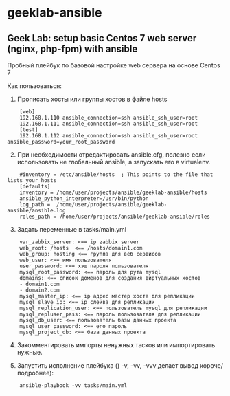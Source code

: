 # geeklab-ansible
## Geek Lab: setup basic Centos 7 web server (nginx, php-fpm) with ansible

Пробный плейбук по базовой настройке web сервера на основе Centos 7

Как пользоваться:

1. Прописать хосты или группы хостов в файле hosts

```
    [web]
    192.168.1.110 ansible_connection=ssh ansible_ssh_user=root 
    192.168.1.111 ansible_connection=ssh ansible_ssh_user=root 
    [test]
    192.168.1.112 ansible_connection=ssh ansible_ssh_user=root ansible_password=your_root_password
```

2. При необходимости отредактировать ansible.cfg, полезно если использовать не глобальный ansible, а запускать его в virtualenv.

```
    #inventory = /etc/ansible/hosts  ; This points to the file that lists your hosts
    [defaults]
    inventory = /home/user/projects/ansible/geeklab-ansible/hosts  
    ansible_python_interpreter=/usr/bin/python
    log_path =  /home/user/projects/ansible/geeklab-ansible/ansible.log
    roles_path = /home/user/projects/ansible/geeklab-ansible/roles
```

3. Задать переменные в tasks/main.yml

```
    var_zabbix_server: <== ip zabbix server
    web_root: /hosts  <== /hosts/domain1.com 
    web_group: hosting <== группа для веб сервисов
    web_user: <== имя пользователя 
    user_password: <== хэш пароля пользователя
    mysql_root_password: <== пароль для рута mysql
    domains: <== список доменов для создания виртуальных хостов
    - domain1.com
    - domain2.com
    mysql_master_ip: <== ip адрес мастер хоста для репликации
    mysql_slave_ip: <== ip слейва для репликации
    mysql_replication_user: <== пользователь mysql для репликации
    mysql_repluser_pass: <== пароль пользователя для репликации
    mysql_db_user: <== пользователь базы данных проекта
    mysql_user_password: <== его пароль
    mysql_project_db: <== база данных проекта
```

4. Закомментировать импорты ненужных тасков или импортировать нужные.

5. Запустить исполнение плейбука () -v, -vv, -vvv  делает вывод короче/подробнее):

```
    ansible-playbook -vv tasks/main.yml
 ```

